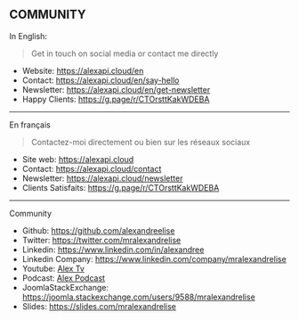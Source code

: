 ## COMMUNITY

In English:

> Get in touch on social media or contact me directly

* Website: https://alexapi.cloud/en
* Contact: https://alexapi.cloud/en/say-hello
* Newsletter: https://alexapi.cloud/en/get-newsletter
* Happy Clients: https://g.page/r/CTOrsttKakWDEBA
---------------------------------------------------

En français

> Contactez-moi directement ou bien sur les réseaux sociaux

* Site web: https://alexapi.cloud
* Contact: https://alexapi.cloud/contact
* Newsletter: https://alexapi.cloud/newsletter
* Clients Satisfaits: https://g.page/r/CTOrsttKakWDEBA
-------------------------------------------------------

Community

* Github: https://github.com/alexandreelise
* Twitter: https://twitter.com/mralexandrelise
* Linkedin: https://www.linkedin.com/in/alexandree
* Linkedin Company: https://www.linkedin.com/company/mralexandrelise
* Youtube: [Alex Tv](https://www.youtube.com/channel/UCCya8rIL-PVHm8Mt4QPW-xw?sub_confirmation=1)
* Podcast: [Alex Podcast](https://anchor.fm/alexpodcast)
* JoomlaStackExchange: https://joomla.stackexchange.com/users/9588/mralexandrelise
* Slides: https://slides.com/mralexandrelise
